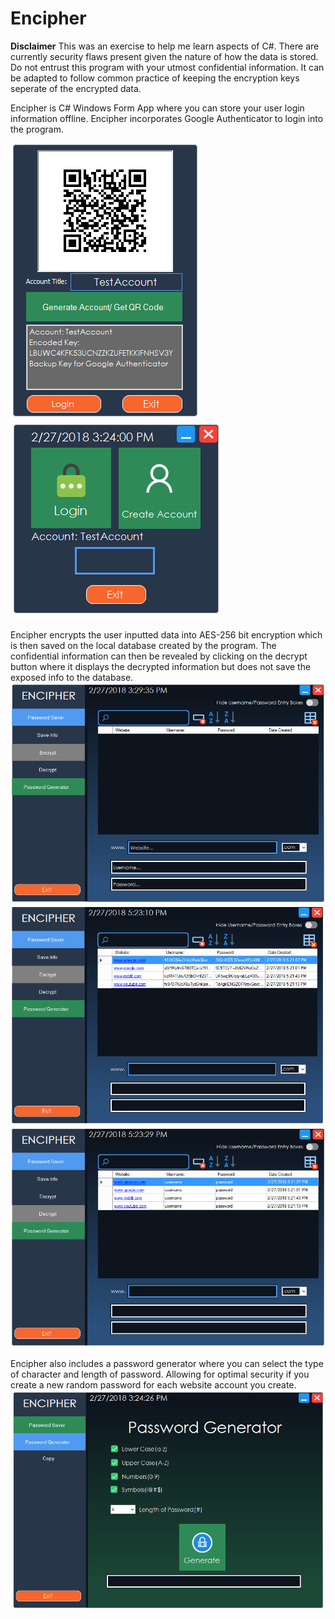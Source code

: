 # Encipher
**Disclaimer** This was an exercise to help me learn aspects of C#. There are currently security flaws present given the nature of how the data is stored. Do not entrust this program with your utmost confidential information. It can be adapted to follow common practice of keeping the encryption keys seperate of the encrypted data.

Encipher is C# Windows Form App where you can store your user login information offline. Encipher incorporates Google Authenticator to login into the program.

![alt text](https://github.com/Psifer/Encipher/blob/master/PasswordSaver/EncipherImages/encipher%20createaccount%20page.png)![alt text](https://github.com/Psifer/Encipher/blob/master/PasswordSaver/EncipherImages/encipher%20login%20page.png)

Encipher encrypts the user inputted data into AES-256 bit encryption which is then saved on the local database created by the program.
The confidential information can then be revealed by clicking on the decrypt button where it displays the decrypted information but does
not save the exposed info to the database.
![alt text](https://github.com/Psifer/Encipher/blob/master/PasswordSaver/EncipherImages/encipher%20passSaver%20page.png)
![alt text](https://github.com/Psifer/Encipher/blob/master/PasswordSaver/EncipherImages/encipher%20passSaver%20page1.png)
![alt text](https://github.com/Psifer/Encipher/blob/master/PasswordSaver/EncipherImages/encipher%20passSaver%20page2.png)

Encipher also includes a password generator where you can select the type of character and length of password. Allowing
for optimal security if you create a new random password for each website account you create.
![alt text](https://github.com/Psifer/Encipher/blob/master/PasswordSaver/EncipherImages/encipher%20pasgen%20page.png)
